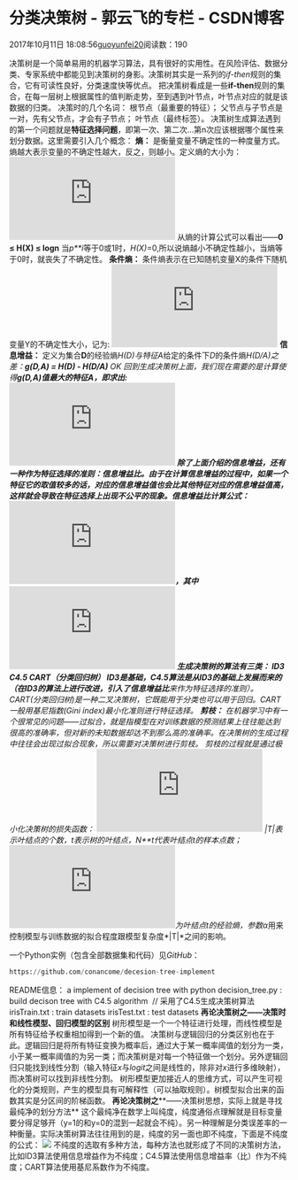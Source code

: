 
# 分类决策树 - 郭云飞的专栏 - CSDN博客


2017年10月11日 18:08:56[guoyunfei20](https://me.csdn.net/guoyunfei20)阅读数：190


决策树是一个简单易用的机器学习算法，具有很好的实用性。在风险评估、数据分类、专家系统中都能见到决策树的身影。决策树其实是一系列的*if-then*规则的集合，它有可读性良好，分类速度快等优点。
把决策树看成是一些**if-then**规则的集合，在每一层树上根据属性的值判断走势，至到遇到叶节点，叶节点对应的就是该数据的归类。
决策时的几个名词：
根节点（最重要的特征）；
父节点与子节点是一对，先有父节点，才会有子节点；
叶节点（最终标签）。
决策树生成算法遇到的第一个问题就是**特征选择问题**，即第一次、第二次...第n次应该根据哪个属性来划分数据。这里需要引入几个概念：
**熵：**
是衡量变量不确定性的一种度量方式。熵越大表示变量的不确定性越大，反之，则越小。定义熵的大小为：
![](http://latex.codecogs.com/gif.latex?H(X)=-%5Csum_%7Bi=1%7D%5E%7Bn%7Dp_ilogp_i)
从熵的计算公式可以看出——**0 ≤ H(X) ≤ logn**
当*p**i*等于0或1时，*H(X)*=0,所以说熵越小不确定性越小，当熵等于0时，就丧失了不确定性。
**条件熵：**
条件熵表示在已知随机变量X的条件下随机变量Y的不确定性大小，记为:
![](http://latex.codecogs.com/gif.latex?H(Y/X)=%5Csum_%7Bi=1%7D%5E%7Bn%7DP(X=x_i)H(Y/X=x_i))
**信息增益：**
定义为集合**D**的经验熵*H(D)*与特征*A*给定的条件下*D*的条件熵*H(D/A)*之差：**g(D,A) = H(D) - H(D/A)**
OK
回到生成决策树上面，我们现在需要的是计算使得**g(D,A)**值最大的特征A，即求出:
![](http://latex.codecogs.com/gif.latex?%5Cunderset%7BA%7D%7Bargmax%7Dg(D,A))
除了上面介绍的信息增益，还有一种作为特征选择的准则：**信息增益比**。由于在计算信息增益的过程中，如果一个特征它的取值较多的话，对应的信息增益值也会比其他特征对应的信息增益值高，这样就会导致在特征选择上出现不公平的现象。信息增益比计算公式：
![](http://latex.codecogs.com/gif.latex?g_%7BR%7D(D,A)%20=%20%5Cfrac%7Bg(D/A)%7D%7BH_%7BA%7D(D)%7D)，其中
![](http://latex.codecogs.com/gif.latex?H_%7BA(D)%7D%20=%20-%5Csum_%7Bi=1%7D%5E%7Bn%7D%5Cfrac%7B%5Cleft%20%7C%20D_i%20%5Cright%20%7C%7D%7B%5Cleft%20%7C%20D%20%5Cright%20%7C%7Dlog_%7B2%7D%5Cfrac%7B%5Cleft%20%7C%20D_i%20%5Cright%20%7C%7D%7B%5Cleft%20%7C%20D%20%5Cright%20%7C%7D)
生成决策树的算法有三类：
ID3
C4.5
CART（分类回归树）
ID3是基础，C4.5算法是从ID3的基础上发展而来的（在ID3的算法上进行改进，引入了**信息增益比**来作为特征选择的准则）。CART(分类回归树)是一种二叉决策树，它既能用于分类也可以用于回归。CART一般用基尼指数*(Gini index)*最小化准则进行特征选择。
**剪枝：**
在机器学习中有一个很常见的问题——过拟合，就是指模型在对训练数据的预测结果上往往能达到很高的准确率，但对新的未知数据却达不到那么高的准确率。在决策树的生成过程中往往会出现过拟合现象，所以需要对决策树进行剪枝。
剪枝的过程就是通过极小化决策树的损失函数：
![](http://latex.codecogs.com/gif.latex?C_%7B%5Calpha%20%7D(T)%20=%20%5Csum_%7Bt=1%7D%5E%7B%5Cleft%20%7C%20T%20%5Cright%20%7C%7DN_tH_t(T)+%5Calpha%5Cleft%20%7C%20T%20%5Cright%20%7C)
*|T|*表示叶结点的个数，*t*表示树的叶结点，*N**t*代表叶结点*t*的样本点数；![](http://latex.codecogs.com/gif.latex?H_t(T))为叶结点t的经验熵，参数*α*用来控制模型与训练数据的拟合程度跟模型复杂度*|T|*之间的影响。

一个Python实例（包含全部数据集和代码）见*GitHub*：

```python
https://github.com/conancome/decesion-tree-implement
```
README信息：
a implement of decision tree with python
decision_tree.py : build decison tree with C4.5 algorithm  // 采用了C4.5生成决策树算法
irisTrain.txt : train datasets
irisTest.txt : test datasets
**再论决策树之——决策时和线性模型、回归模型的区别**
树形模型是一个一个特征进行处理，而线性模型是所有特征给予权重相加得到一个新的值。
决策树与逻辑回归的分类区别也在于此。逻辑回归是将所有特征变换为概率后，通过大于某一概率阈值的划分为一类，小于某一概率阈值的为另一类；而决策树是对每一个特征做一个划分。另外逻辑回归只能找到线性分割（输入特征*x*与*logit*之间是线性的，除非对*x*进行多维映射），而决策树可以找到非线性分割。
树形模型更加接近人的思维方式，可以产生可视化的分类规则，产生的模型具有可解释性（可以抽取规则）。树模型拟合出来的函数其实是分区间的阶梯函数。
**再论决策树之****——决策树思想，实际上就是寻找最纯净的划分方法**
这个最纯净在数学上叫纯度，纯度通俗点理解就是目标变量要分得足够开（y=1的和y=0的混到一起就会不纯）。另一种理解是分类误差率的一种衡量。实际决策树算法往往用到的是，纯度的另一面也即不纯度，下面是不纯度的公式：
![](https://img-blog.csdn.net/20171012114702083?watermark/2/text/aHR0cDovL2Jsb2cuY3Nkbi5uZXQvZ3VveXVuZmVpMjA=/font/5a6L5L2T/fontsize/400/fill/I0JBQkFCMA==/dissolve/70/gravity/Center)
不纯度的选取有多种方法，每种方法也就形成了不同的决策树方法，比如ID3算法使用信息增益作为不纯度；C4.5算法使用信息增益率（比）作为不纯度；CART算法使用基尼系数作为不纯度。













